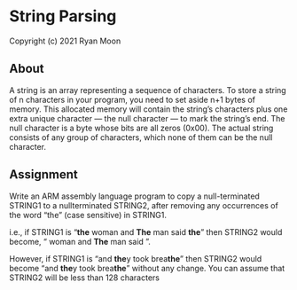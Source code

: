 # String Parsing
Copyright (c) 2021 Ryan Moon

## About
A string is an array representing a sequence of characters. To store a string of n characters in your program, you need to set aside n+1 bytes of memory. This allocated memory will contain the string’s characters plus one extra unique character — the null character — to mark the string’s end. The null character is a byte whose bits are all zeros (0x00). The actual string
consists of any group of characters, which none of them can be the null character. 

## Assignment
Write an ARM assembly language program to copy a null-terminated STRING1 to a nullterminated STRING2, after removing any occurrences of the word “the” (case sensitive) in STRING1. 

i.e., if STRING1 is “**the** woman and **The** man said **the**” then STRING2 would become, “ woman and **The** man said ”. 

However, if STRING1 is “and **the**y took brea**the**” then STRING2 would become “and **the**y took brea**the**” without any change. You can assume that STRING2 will be less than 128 characters